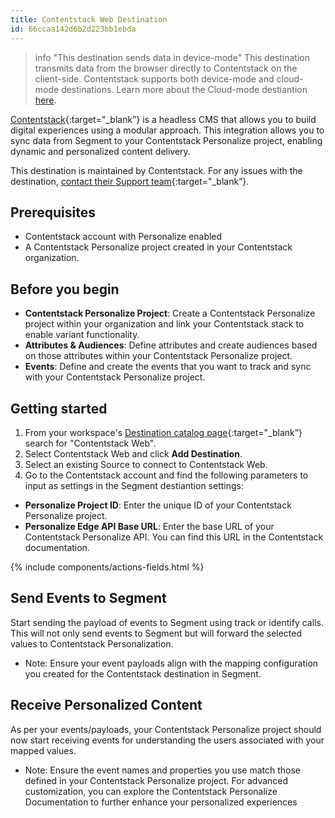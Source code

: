 ```yaml
---
title: Contentstack Web Destination
id: 66ccaa142d6b2d223bb1ebda
---
```


> info "This destination sends data in device-mode"
> This destination transmits data from the browser directly to Contentstack on the client-side. Contentstack supports both device-mode and cloud-mode destinations. Learn more about the Cloud-mode destiantion [here](docs/connections/destinations/catalog/actions-contentstack).

[Contentstack](https://www.contentstack.com/?utm_source=segment&utm_medium=docs&utm_campaign=partners){:target="_blank”} is a headless CMS that allows you to build digital experiences using a modular approach. This integration allows you to sync data from Segment to your Contentstack Personalize project, enabling dynamic and personalized content delivery.

This destination is maintained by Contentstack. For any issues with the destination, [contact their Support team](https://www.contentstack.com/customers/support){:target="_blank”}.

## Prerequisites

- Contentstack account with Personalize enabled
- A Contentstack Personalize project created in your Contentstack organization.

## Before you begin

- **Contentstack Personalize Project**: Create a Contentstack Personalize project within your organization and link your Contentstack stack to enable variant functionality.
- **Attributes & Audiences**: Define attributes and create audiences based on those attributes within your Contentstack Personalize project.
- **Events**: Define and create the events that you want to track and sync with your Contentstack Personalize project.

## Getting started

1. From your workspace's [Destination catalog page](https://app.segment.com/goto-my-workspace/destinations/catalog){:target="_blank”} search for "Contentstack Web".
2. Select Contentstack Web and click **Add Destination**.
3. Select an existing Source to connect to Contentstack Web.
4. Go to the Contentstack account and find the following parameters to input as settings in the Segment destiantion settings:
  - **Personalize Project ID**: Enter the unique ID of your Contentstack Personalize project.
  - **Personalize Edge API Base URL**: Enter the base URL of your Contentstack Personalize API. You can find this URL in the Contentstack documentation.

{% include components/actions-fields.html %}

## Send Events to Segment

Start sending the payload of events to Segment using track or identify calls. This will not only send events to Segment but will forward the selected values to Contentstack Personalization.
- Note: Ensure your event payloads align with the mapping configuration you created for the Contentstack destination in Segment.

## Receive Personalized Content

As per your events/payloads, your Contentstack Personalize project should now start receiving events for understanding the users associated with your mapped values.

- Note: Ensure the event names and properties you use match those defined in your Contentstack Personalize project. For advanced customization, you can explore the Contentstack Personalize Documentation to further enhance your personalized experiences
